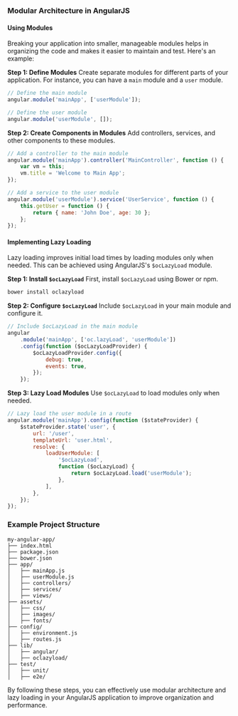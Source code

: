 ### Modular Architecture in AngularJS

#### **Using Modules**

Breaking your application into smaller, manageable modules helps in organizing the code and makes it easier to maintain and test. Here's an example:

**Step 1: Define Modules**
Create separate modules for different parts of your application. For instance, you can have a `main` module and a `user` module.

```javascript
// Define the main module
angular.module('mainApp', ['userModule']);

// Define the user module
angular.module('userModule', []);
```

**Step 2: Create Components in Modules**
Add controllers, services, and other components to these modules.

```javascript
// Add a controller to the main module
angular.module('mainApp').controller('MainController', function () {
	var vm = this;
	vm.title = 'Welcome to Main App';
});

// Add a service to the user module
angular.module('userModule').service('UserService', function () {
	this.getUser = function () {
		return { name: 'John Doe', age: 30 };
	};
});
```

#### **Implementing Lazy Loading**

Lazy loading improves initial load times by loading modules only when needed. This can be achieved using AngularJS's `$ocLazyLoad` module.

**Step 1: Install `$ocLazyLoad`**
First, install `$ocLazyLoad` using Bower or npm.

```bash
bower install oclazyload
```

**Step 2: Configure `$ocLazyLoad`**
Include `$ocLazyLoad` in your main module and configure it.

```javascript
// Include $ocLazyLoad in the main module
angular
	.module('mainApp', ['oc.lazyLoad', 'userModule'])
	.config(function ($ocLazyLoadProvider) {
		$ocLazyLoadProvider.config({
			debug: true,
			events: true,
		});
	});
```

**Step 3: Lazy Load Modules**
Use `$ocLazyLoad` to load modules only when needed.

```javascript
// Lazy load the user module in a route
angular.module('mainApp').config(function ($stateProvider) {
	$stateProvider.state('user', {
		url: '/user',
		templateUrl: 'user.html',
		resolve: {
			loadUserModule: [
				'$ocLazyLoad',
				function ($ocLazyLoad) {
					return $ocLazyLoad.load('userModule');
				},
			],
		},
	});
});
```

### Example Project Structure

```
my-angular-app/
├── index.html
├── package.json
├── bower.json
├── app/
│   ├── mainApp.js
│   ├── userModule.js
│   ├── controllers/
│   ├── services/
│   ├── views/
├── assets/
│   ├── css/
│   ├── images/
│   ├── fonts/
├── config/
│   ├── environment.js
│   ├── routes.js
├── lib/
│   ├── angular/
│   ├── oclazyload/
├── test/
│   ├── unit/
│   ├── e2e/
```

By following these steps, you can effectively use modular architecture and lazy loading in your AngularJS application to improve organization and performance.
